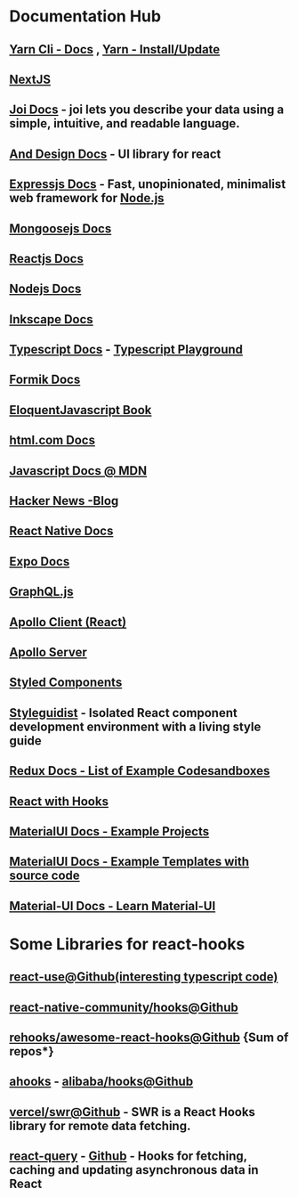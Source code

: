 # Documentation Hub

## [Yarn Cli - Docs](https://classic.yarnpkg.com/en/docs/cli/upgrade/) , [Yarn - Install/Update](https://classic.yarnpkg.com/en/docs/install/#windows-stable)

## [NextJS](https://nextjs.org/docs)

## [Joi Docs](https://github.com/sideway/joi/blob/master/API.md) - **joi** lets you describe your data using a simple, intuitive, and readable language.

## [And Design Docs](https://ant.design/docs/react/introduce) - UI library for react

## [Expressjs Docs](http://expressjs.com/) - Fast, unopinionated, minimalist web framework for [Node.js](https://nodejs.org/en/)

## [Mongoosejs Docs](https://mongoosejs.com/docs/guide.html)

## [Reactjs Docs](https://reactjs.org/docs/getting-started.html)

## [Nodejs Docs](https://nodejs.org/dist/latest-v12.x/docs/api/)

## [Inkscape Docs](https://inkscape.org/learn/tutorials/)

## [Typescript Docs](https://www.typescriptlang.org/docs/handbook/basic-types.html) - [Typescript Playground](https://www.typescriptlang.org/play?#code/Q)

## [Formik Docs](https://formik.org/docs/overview)

## [EloquentJavascript Book](https://eloquentjavascript.net/)

## [html.com Docs](https://html.com/)

## [Javascript Docs @ MDN](https://developer.mozilla.org/en-US/docs/Web/JavaScript)

## [Hacker News -Blog](https://news.ycombinator.com/)

## [React Native Docs](https://reactnative.dev/)

## [Expo Docs](https://docs.expo.io/)

## [GraphQL.js](https://graphql.org/graphql-js/)

## [Apollo Client (React)](https://www.apollographql.com/docs/react/get-started/)

## [Apollo Server](https://www.apollographql.com/docs/apollo-server/getting-started/)

## [Styled Components](https://styled-components.com/docs)

## [Styleguidist](https://react-styleguidist.js.org/docs/getting-started) - Isolated React component development environment with a living style guide

## [Redux Docs - List of Example Codesandboxes](https://redux.js.org/introduction/examples)

## [React with Hooks](https://reactwithhooks.netlify.app/)

## [MaterialUI Docs - Example Projects](https://material-ui.com/getting-started/example-projects/)

## [MaterialUI Docs - Example Templates with source code](https://material-ui.com/getting-started/templates/)

## [Material-UI Docs - Learn Material-UI](https://material-ui.com/getting-started/learn/)

# Some Libraries for react-hooks

## [react-use@Github(interesting typescript code)](https://github.com/streamich/react-use/tree/master/src)

## [react-native-community/hooks@Github](https://github.com/react-native-community/hooks)

## [rehooks/awesome-react-hooks@Github](rehooks/awesome-react-hooks) {Sum of repos*}

## [ahooks](ahooks.js.org)  - [alibaba/hooks@Github](https://github.com/alibaba/hooks/tree/master/packages/hooks/src)

## [vercel/swr@Github](vercel/swr) - SWR is a React Hooks library for remote data fetching.

## [react-query](https://react-query.tanstack.com/) - [Github](https://github.com/tannerlinsley/react-query) - Hooks for fetching, caching and updating asynchronous data in React

